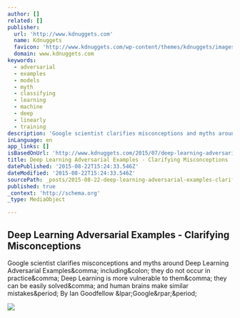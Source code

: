 ```yaml
---
author: []
related: []
publisher:
  url: 'http://www.kdnuggets.com'
  name: Kdnuggets
  favicon: 'http://www.kdnuggets.com/wp-content/themes/kdnuggets/images/favicon.ico'
  domain: www.kdnuggets.com
keywords:
  - adversarial
  - examples
  - models
  - myth
  - classifying
  - learning
  - machine
  - deep
  - linearly
  - training
description: 'Google scientist clarifies misconceptions and myths around Deep Learning Adversarial Examples, including: they do not occur in practice, Deep Learning is more vulnerable to them, they can be easily solved, and human brains make similar mistakes. By Ian Goodfellow (Google).'
inLanguage: en
app_links: []
isBasedOnUrl: 'http://www.kdnuggets.com/2015/07/deep-learning-adversarial-examples-misconceptions.html'
title: Deep Learning Adversarial Examples - Clarifying Misconceptions
datePublished: '2015-08-22T15:24:33.546Z'
dateModified: '2015-08-22T15:24:33.546Z'
sourcePath: _posts/2015-08-22-deep-learning-adversarial-examples-clarifying-misconceptio.md
published: true
_context: 'http://schema.org'
_type: MediaObject

---
```

<article style=""><h1>Deep Learning Adversarial Examples - Clarifying Misconceptions</h1><p>Google scientist clarifies misconceptions and myths around Deep Learning Adversarial Examples&amp;comma; including&amp;colon; they do not occur in practice&amp;comma; Deep Learning is more vulnerable to them&amp;comma; they can be easily solved&amp;comma; and human brains make similar mistakes&amp;period; By Ian Goodfellow &amp;lpar;Google&amp;rpar;&amp;period;</p><img src="http://www.kdnuggets.com/images/panda.png" /></article>